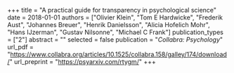 +++
title = "A practical guide for transparency in psychological science"
date = 2018-01-01
authors = ["Olivier Klein", "Tom E Hardwicke", "Frederik Aust", "Johannes Breuer", "Henrik Danielsson", "Alicia Hofelich Mohr", "Hans IJzerman", "Gustav Nilsonne", "Michael C Frank"]
publication_types = ["2"]
abstract = ""
selected = false
publication = "*Collabra: Psychology*"
url_pdf = "https://www.collabra.org/articles/10.1525/collabra.158/galley/174/download/"
url_preprint = "https://psyarxiv.com/rtygm/"
+++

